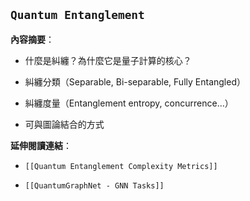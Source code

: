 
## `Quantum Entanglement`

**內容摘要**：

- 什麼是糾纏？為什麼它是量子計算的核心？
    
- 糾纏分類（Separable, Bi-separable, Fully Entangled）
    
- 糾纏度量（Entanglement entropy, concurrence…）
    
- 可與圖論結合的方式

**延伸閱讀連結**：

- `[[Quantum Entanglement Complexity Metrics]]`
    
- `[[QuantumGraphNet - GNN Tasks]]`